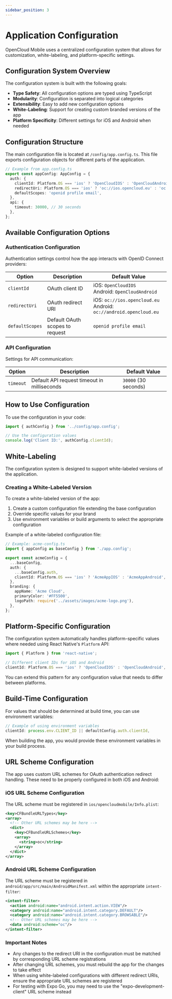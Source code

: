 ```yaml
---
sidebar_position: 3
---
```


# Application Configuration

OpenCloud Mobile uses a centralized configuration system that allows for customization, white-labeling, and platform-specific settings.

## Configuration System Overview

The configuration system is built with the following goals:

- **Type Safety**: All configuration options are typed using TypeScript
- **Modularity**: Configuration is separated into logical categories
- **Extensibility**: Easy to add new configuration options
- **White-Labeling**: Support for creating custom branded versions of the app
- **Platform Specificity**: Different settings for iOS and Android when needed

## Configuration Structure

The main configuration file is located at `/config/app.config.ts`. This file exports configuration objects for different parts of the application.

```typescript
// Example from app.config.ts
export const appConfig: AppConfig = {
  auth: {
    clientId: Platform.OS === 'ios' ? 'OpenCloudIOS' : 'OpenCloudAndroid',
    redirectUri: Platform.OS === 'ios' ? 'oc://ios.opencloud.eu' : 'oc://android.opencloud.eu',
    defaultScopes: 'openid profile email',
  },
  api: {
    timeout: 30000, // 30 seconds
  },
};
```

## Available Configuration Options

### Authentication Configuration

Authentication settings control how the app interacts with OpenID Connect providers:

| Option | Description | Default Value |
|--------|-------------|---------------|
| `clientId` | OAuth client ID | iOS: `OpenCloudIOS`<br/>Android: `OpenCloudAndroid` |
| `redirectUri` | OAuth redirect URI | iOS: `oc://ios.opencloud.eu`<br/>Android: `oc://android.opencloud.eu` |
| `defaultScopes` | Default OAuth scopes to request | `openid profile email` |

### API Configuration

Settings for API communication:

| Option | Description | Default Value |
|--------|-------------|---------------|
| `timeout` | Default API request timeout in milliseconds | `30000` (30 seconds) |

## How to Use Configuration

To use the configuration in your code:

```typescript
import { authConfig } from '../config/app.config';

// Use the configuration values
console.log('Client ID:', authConfig.clientId);
```

## White-Labeling

The configuration system is designed to support white-labeled versions of the application.

### Creating a White-Labeled Version

To create a white-labeled version of the app:

1. Create a custom configuration file extending the base configuration
2. Override specific values for your brand
3. Use environment variables or build arguments to select the appropriate configuration

Example of a white-labeled configuration file:

```typescript
// Example: acme-config.ts
import { appConfig as baseConfig } from './app.config';

export const acmeConfig = {
  ...baseConfig,
  auth: {
    ...baseConfig.auth,
    clientId: Platform.OS === 'ios' ? 'AcmeAppIOS' : 'AcmeAppAndroid',
  },
  branding: {
    appName: 'Acme Cloud',
    primaryColor: '#FF5500',
    logoPath: require('../assets/images/acme-logo.png'),
  },
};
```

## Platform-Specific Configuration

The configuration system automatically handles platform-specific values where needed using React Native's `Platform` API:

```typescript
import { Platform } from 'react-native';

// Different client IDs for iOS and Android
clientId: Platform.OS === 'ios' ? 'OpenCloudIOS' : 'OpenCloudAndroid',
```

You can extend this pattern for any configuration value that needs to differ between platforms.

## Build-Time Configuration

For values that should be determined at build time, you can use environment variables:

```typescript
// Example of using environment variables
clientId: process.env.CLIENT_ID || defaultConfig.auth.clientId,
```

When building the app, you would provide these environment variables in your build process.

## URL Scheme Configuration

The app uses custom URL schemes for OAuth authentication redirect handling. These need to be properly configured in both iOS and Android:

### iOS URL Scheme Configuration

The URL scheme must be registered in `ios/opencloudmobile/Info.plist`:

```xml
<key>CFBundleURLTypes</key>
<array>
  <!-- Other URL schemes may be here -->
  <dict>
    <key>CFBundleURLSchemes</key>
    <array>
      <string>oc</string>
    </array>
  </dict>
</array>
```

### Android URL Scheme Configuration

The URL scheme must be registered in `android/app/src/main/AndroidManifest.xml` within the appropriate `intent-filter`:

```xml
<intent-filter>
  <action android:name="android.intent.action.VIEW"/>
  <category android:name="android.intent.category.DEFAULT"/>
  <category android:name="android.intent.category.BROWSABLE"/>
  <!-- Other URL schemes may be here -->
  <data android:scheme="oc"/>
</intent-filter>
```

### Important Notes

- Any changes to the redirect URI in the configuration must be matched by corresponding URL scheme registrations
- After changing URL schemes, you must rebuild the app for the changes to take effect
- When using white-labeled configurations with different redirect URIs, ensure the appropriate URL schemes are registered
- For testing with Expo Go, you may need to use the "expo-development-client" URL scheme instead